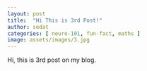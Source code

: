 ```yaml
---
layout: post
title:  "Hi This is 3rd Post!"
author: sedat
categories: [ neuro-101, fun-fact, maths ]
image: assets/images/3.jpg
---
```



Hi, this is 3rd post on my blog. 